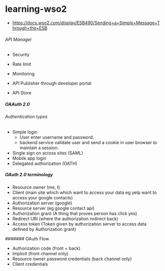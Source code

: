 # learning-wso2

* https://docs.wso2.com/display/ESB490/Sending+a+Simple+Message+Through+the+ESB

###### API Manager

* Security
* Rate limit
* Monitoring


* API Publisher through developer portal
* API Store


##### OAAuth 2.0

###### Authentication types

* Simple login
   * User enter username and password.
   * backend service validate user and send a cookie in user browser to maintain a session.
* Single sign on across sites (SAML)
* Mobile app login
* Delegated authorization (OATH)


##### OAuth 2.0 terminology

* Resource owner (me, I)
* Client (main site which  which want to access your data eg yelp want to access your google contacts)
* Authorization server (google)
* Resource server (eg google contact api)
* Authorization grant (A thing that proves person has click yes)
* Redirect URI (where the authorization redirect back)
* Access token (Token given by authorization server to access data defined by Authorization grant)

####### OAuth Flow

* Authorization code (front + back)
* Implicit (front channel only)
* Resource owner password credentials (back channel only)
* Client credentials 



